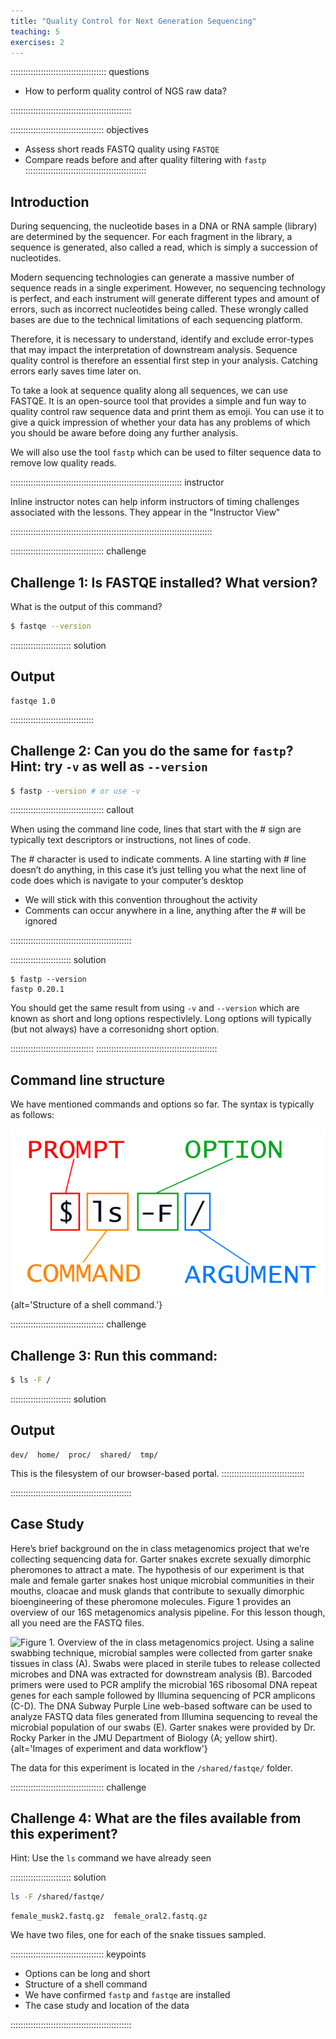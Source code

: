 ```yaml
---
title: "Quality Control for Next Generation Sequencing"
teaching: 5
exercises: 2
---
```


:::::::::::::::::::::::::::::::::::::: questions 

- How to perform quality control of NGS raw data?

::::::::::::::::::::::::::::::::::::::::::::::::

::::::::::::::::::::::::::::::::::::: objectives

- Assess short reads FASTQ quality using `FASTQE`
- Compare reads before and after quality filtering with `fastp`
::::::::::::::::::::::::::::::::::::::::::::::::

## Introduction

During sequencing, the nucleotide bases in a DNA or RNA sample (library) are determined by the sequencer. For each fragment in the library, a sequence is generated, also called a read, which is simply a succession of nucleotides.

Modern sequencing technologies can generate a massive number of sequence reads in a single experiment. However, no sequencing technology is perfect, and each instrument will generate different types and amount of errors, such as incorrect nucleotides being called. These wrongly called bases are due to the technical limitations of each sequencing platform.

Therefore, it is necessary to understand, identify and exclude error-types that may impact the interpretation of downstream analysis. Sequence quality control is therefore an essential first step in your analysis. Catching errors early saves time later on.

To take a look at sequence quality along all sequences, we can use FASTQE. It is an open-source tool that provides a simple and fun way to quality control raw sequence data and print them as emoji. You can use it to give a quick impression of whether your data has any problems of which you should be aware before doing any further analysis.

We will also use the tool `fastp` which can be used to filter sequence data to remove low quality reads.

:::::::::::::::::::::::::::::::::::::::::::::::::::::::::::::::::::: instructor

Inline instructor notes can help inform instructors of timing challenges
associated with the lessons. They appear in the "Instructor View"

::::::::::::::::::::::::::::::::::::::::::::::::::::::::::::::::::::::::::::::::

::::::::::::::::::::::::::::::::::::: challenge 

## Challenge 1: Is FASTQE installed? What version?

What is the output of this command?

```bash
$ fastqe --version
```

:::::::::::::::::::::::: solution 

## Output
 
```output
fastqe 1.0
```

:::::::::::::::::::::::::::::::::


## Challenge 2: Can you do the same for `fastp`? Hint: try `-v` as well as `--version` 

```bash
$ fastp --version # or use -v
```
::::::::::::::::::::::::::::::::::::: callout

When using the command line code, lines that start with the # sign are typically text descriptors or instructions, not lines of code.

The # character is used to indicate comments. A line starting with # line doesn’t do anything, in this case it’s just telling you what the next line of code does which is navigate to your computer’s desktop
- We will stick with this convention throughout the activity
- Comments can occur anywhere in a line, anything after the # will be ignored

::::::::::::::::::::::::::::::::::::::::::::::::

:::::::::::::::::::::::: solution 
```output
$ fastp --version
fastp 0.20.1
```

You should get the same result from using `-v` and `--version` which are known as short and long options respectivlely. Long options will typically (but not always) have a corresonidng short option.

:::::::::::::::::::::::::::::::::
::::::::::::::::::::::::::::::::::::::::::::::::




## Command line structure

We have mentioned commands and options so far. The syntax is typically as follows:

![A command line](https://raw.githubusercontent.com/lonsbio/workbench-template/main/shell_command_syntax.swc.svg){alt='Structure of a shell command.'}


::::::::::::::::::::::::::::::::::::: challenge

## Challenge 3: Run this command:

```bash
$ ls -F /
```

:::::::::::::::::::::::: solution

## Output

```output
dev/  home/  proc/  shared/  tmp/
```

This is the filesystem of our browser-based portal.
:::::::::::::::::::::::::::::::::

::::::::::::::::::::::::::::::::::::::::::::::::

## Case Study

Here’s brief background on the in class metagenomics project that we’re collecting sequencing data for. Garter snakes excrete sexually dimorphic pheromones to attract a mate. The hypothesis of our experiment is that male and female garter snakes host unique microbial communities in their mouths, cloacae and musk glands that contribute to sexually dimorphic bioengineering of these pheromone molecules. Figure 1 provides an overview of our 16S metagenomics analysis pipeline. For this lesson though, all you need are the FASTQ files.

![Figure 1. Overview of the in class metagenomics project. Using a saline swabbing technique, microbial samples were collected from garter snake tissues in class (A). Swabs were placed in sterile tubes to release collected microbes and DNA was extracted for downstream analysis (B). Barcoded primers were used to PCR amplify the microbial 16S ribosomal DNA repeat genes for each sample followed by Illumina sequencing of PCR amplicons (C-D). The DNA Subway Purple Line web-based software can be used to analyze FASTQ data files generated from Illumina sequencing to reveal the microbial population of our swabs (E). Garter snakes were provided by Dr. Rocky Parker in the JMU Department of Biology (A; yellow shirt).](https://raw.githubusercontent.com/lonsbio/workbench-template/main/fig1.png){alt='Images of experiment and data workflow'}

The data for this experiment is located in the `/shared/fastqe/` folder.


::::::::::::::::::::::::::::::::::::: challenge

## Challenge 4: What are the files available from this experiment?

Hint: Use the `ls` command we have already seen


:::::::::::::::::::::::: solution

```bash
ls -F /shared/fastqe/
```


```output
female_musk2.fastq.gz  female_oral2.fastq.gz
```

We have two files, one for each of the snake tissues sampled.



::::::::::::::::::::::::::::::::::::: keypoints 

- Options can be long and short
- Structure of a shell command
- We have confirmed `fastp` and `fastqe` are installed
- The case study and location of the data

::::::::::::::::::::::::::::::::::::::::::::::::

